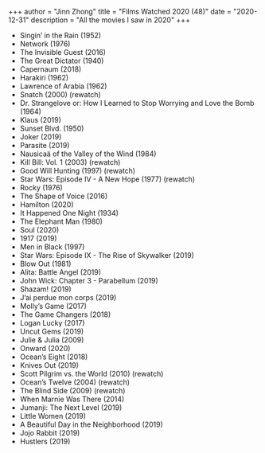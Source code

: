 +++ 
author = "Jinn Zhong" 
title = "Films Watched 2020 (48)" 
date = "2020-12-31" 
description = "All the movies I saw in 2020" 
+++

* Singin’ in the Rain (1952)
* Network (1976)
* The Invisible Guest (2016)
* The Great Dictator (1940)
* Capernaum (2018)
* Harakiri (1962)
* Lawrence of Arabia (1962)
* Snatch (2000) (rewatch)
* Dr. Strangelove or: How I Learned to Stop Worrying and Love the Bomb (1964)
* Klaus (2019)
* Sunset Blvd. (1950)
* Joker (2019)
* Parasite (2019)
* Nausicaä of the Valley of the Wind (1984)
* Kill Bill: Vol. 1 (2003) (rewatch)
* Good Will Hunting (1997) (rewatch)
* Star Wars: Episode IV - A New Hope (1977) (rewatch)
* Rocky (1976)
* The Shape of Voice (2016)
* Hamilton (2020)
* It Happened One Night (1934)
* The Elephant Man (1980)
* Soul (2020)
* 1917 (2019)
* Men in Black (1997)
* Star Wars: Episode IX - The Rise of Skywalker (2019)
* Blow Out (1981)
* Alita: Battle Angel (2019)
* John Wick: Chapter 3 - Parabellum (2019)
* Shazam! (2019)
* J’ai perdue mon corps (2019)
* Molly’s Game (2017)
* The Game Changers (2018)
* Logan Lucky (2017)
* Uncut Gems (2019)
* Julie & Julia (2009)
* Onward (2020)
* Ocean’s Eight (2018)
* Knives Out (2019)
* Scott Pilgrim vs. the World (2010) (rewatch)
* Ocean’s Twelve (2004) (rewatch)
* The Blind Side (2009) (rewatch)
* When Marnie Was There (2014)
* Jumanji: The Next Level (2019)
* Little Women (2019)
* A Beautiful Day in the Neighborhood (2019)
* Jojo Rabbit (2019)
* Hustlers (2019)
